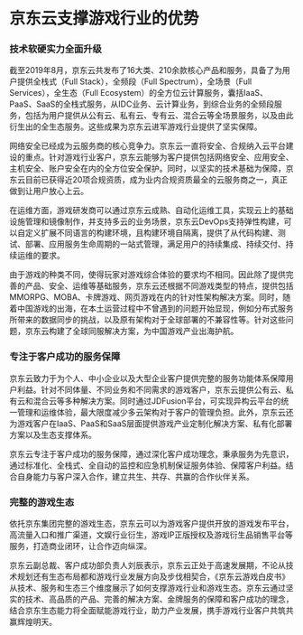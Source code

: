 # 京东云支撑游戏行业的优势

### **技术软硬实力全面升级**

截至2019年8月，京东云共发布了16大类、210余款核心产品和服务，具备了为用户提供全栈式（Full Stack），全频段（Full Spectrum），全场景（Full Services），全生态（Full Ecosystem）的全方位云计算服务，囊括IaaS、PaaS、SaaS的全栈式服务，从IDC业务、云计算业务，到综合业务的全频段服务，包括为用户提供从公有云、私有云、专有云、混合云等全场景服务，以及由此衍生出的全生态服务。这些成果为京东云进军游戏行业提供了坚实保障。

网络安全已经成为云服务商的核心竞争力。京东云一直将安全、合规纳入云平台建设的重点。针对游戏行业客户，京东云能够为客户提供包括网络安全、应用安全、主机安全、账户安全在内的全方位安全保护。同时，以坚实的技术基础为保障，京东云目前已获得近20项合规资质，成为业内合规资质最全的云服务商之一，真正做到让用户放心上云。

在运维方面，游戏研发商可以通过京东云成熟、自动化运维工具，实现云上的基础设施管理和镜像制作，并支持多云的业务场景，京东云DevOps支持弹性构建，可以自定义扩展不同语言的构建环境，且构建环境自隔离，提供了从代码构建、测试、部署、应用服务生命周期的一站式管理，满足用户的持续集成、持续交付、持续运维的要求。

由于游戏的种类不同，使得玩家对游戏综合体验的要求均不相同。因此除了提供完善的产品、安全、运维等基础服务，京东云还根据不同游戏类型的特点，提供包括MMORPG、MOBA、卡牌游戏、网页游戏在内的针对性架构解决方案。同时，随着中国游戏的出海，在本土运营过程中不曾遇到的问题开始显现，例如分布式服务所带来的数据同步的挑战，以及原有架构对于全球部署的不兼容性等。针对这些问题，京东云构建了全球同服解决方案，为中国游戏产业出海护航。

###  **专注于客户成功的服务保障**

京东云致力于为个人、中小企业以及大型企业客户提供完整的服务功能体系保障用户利益。针对不同体量、不同业务和不同需求的游戏客户，京东云提供公有云、私有云和混合云等多种解决方案。同时通过JDFusion平台，可实现异构云平台的统一管理和运维体验，最大限度减少多云架构对于客户的管理负担。此外，京东云还为游戏客户在IaaS、PaaS和SaaS层面提供游戏产业定制化解决方案、私有化部署方案以及生态支撑体系。

京东云专注于客户成功的服务保障，通过深化客户成功理念，秉承服务为先意识，通过标准化、全栈式、全自动的监控和应急机制保证服务体验、保障客户利益。结合自身能力与客户深入合作，建立共生、共存、共赢的合作伙伴关系。

###  **完整的游戏生态**

依托京东集团完整的游戏生态，京东云可以为游戏客户提供开放的游戏发布平台，高流量入口和推广渠道，文娱行业衍生，游戏IP正版授权及游戏衍生品销售平台等服务，打造商业闭环，让合作迈向纵深。

京东云副总裁、客户成功部负责人刘辰表示，京东云正处于高速发展期，不论从技术规划还有生态布局都和游戏行业发展方向及步伐相契合，《京东云游戏白皮书》从技术、服务和生态三个维度展示了如何支撑游戏行业和游戏生态。京东云通过坚实的技术、高品质的产品、完善的解决方案、金牌服务的保障和客户成功的理念，结合京东生态能力将全面赋能游戏行业，助力产业发展，携手游戏行业客户共筑共赢辉煌明天。
